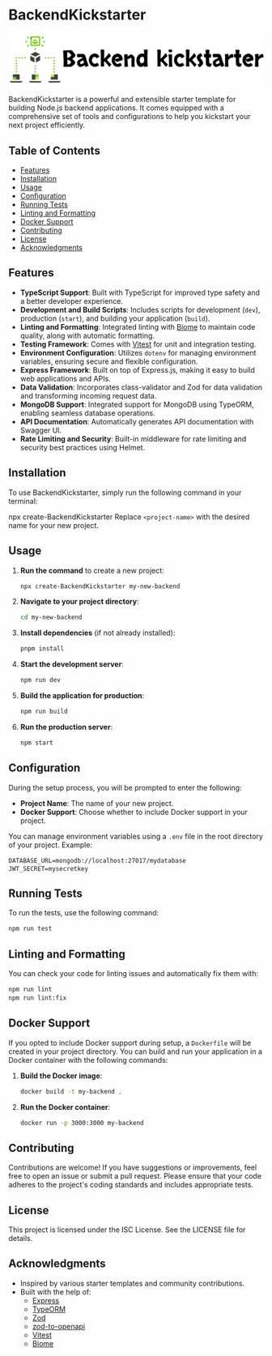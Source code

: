# BackendKickstarter

![BackendKickstarter](backend-kickstarter.png) <!-- Add a logo or banner image here -->

BackendKickstarter is a powerful and extensible starter template for building Node.js backend applications. It comes equipped with a comprehensive set of tools and configurations to help you kickstart your next project efficiently.

## Table of Contents

- [Features](#features)
- [Installation](#installation)
- [Usage](#usage)
- [Configuration](#configuration)
- [Running Tests](#running-tests)
- [Linting and Formatting](#linting-and-formatting)
- [Docker Support](#docker-support)
- [Contributing](#contributing)
- [License](#license)
- [Acknowledgments](#acknowledgments)

## Features

- **TypeScript Support**: Built with TypeScript for improved type safety and a better developer experience.
- **Development and Build Scripts**: Includes scripts for development (`dev`), production (`start`), and building your application (`build`).
- **Linting and Formatting**: Integrated linting with [Biome](https://biomejs.dev) to maintain code quality, along with automatic formatting.
- **Testing Framework**: Comes with [Vitest](https://vitest.dev) for unit and integration testing.
- **Environment Configuration**: Utilizes `dotenv` for managing environment variables, ensuring secure and flexible configuration.
- **Express Framework**: Built on top of Express.js, making it easy to build web applications and APIs.
- **Data Validation**: Incorporates class-validator and Zod for data validation and transforming incoming request data.
- **MongoDB Support**: Integrated support for MongoDB using TypeORM, enabling seamless database operations.
- **API Documentation**: Automatically generates API documentation with Swagger UI.
- **Rate Limiting and Security**: Built-in middleware for rate limiting and security best practices using Helmet.

## Installation

To use BackendKickstarter, simply run the following command in your terminal:

 
npx create-BackendKickstarter <project-name>
Replace `<project-name>` with the desired name for your new project.

## Usage

1. **Run the command** to create a new project:
    
    ```bash
    npx create-BackendKickstarter my-new-backend
    ```
    
2. **Navigate to your project directory**:
    
    ```bash
    cd my-new-backend
    ```
    
3. **Install dependencies** (if not already installed):
    
    ```bash
    pnpm install
    ```
    
4. **Start the development server**:
    
    ```bash
    npm run dev
    ```
    
5. **Build the application for production**:
    
    ```bash
    npm run build
    ```
    
6. **Run the production server**:
    
    ```bash
    npm start
    ```
    

## Configuration

During the setup process, you will be prompted to enter the following:

- **Project Name**: The name of your new project.
- **Docker Support**: Choose whether to include Docker support in your project.

You can manage environment variables using a `.env` file in the root directory of your project. Example:

```
DATABASE_URL=mongodb://localhost:27017/mydatabase
JWT_SECRET=mysecretkey
```

## Running Tests

To run the tests, use the following command:

```bash
npm run test
```

## Linting and Formatting

You can check your code for linting issues and automatically fix them with:

```bash
npm run lint
npm run lint:fix
```

## Docker Support

If you opted to include Docker support during setup, a `Dockerfile` will be created in your project directory. You can build and run your application in a Docker container with the following commands:

1. **Build the Docker image**:
    
    ```bash
    docker build -t my-backend .
    ```
    
2. **Run the Docker container**:
    
    ```bash
    docker run -p 3000:3000 my-backend
    ```
    

## Contributing

Contributions are welcome! If you have suggestions or improvements, feel free to open an issue or submit a pull request. Please ensure that your code adheres to the project's coding standards and includes appropriate tests.

## License

This project is licensed under the ISC License. See the LICENSE file for details.

## Acknowledgments

- Inspired by various starter templates and community contributions.
- Built with the help of:
    - [Express](https://expressjs.com/)
    - [TypeORM](https://typeorm.io/)
    - [Zod](https://zod.dev/)
    - [zod-to-openapi](https://github.com/asteasolutions/zod-to-openapi)
    - [Vitest](https://vitest.dev/)
    - [Biome](https://biomejs.dev/)